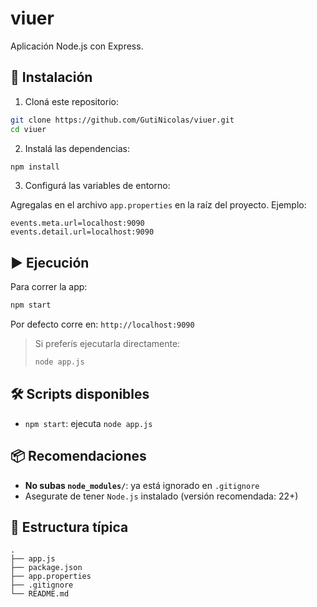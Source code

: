 # viuer

Aplicación Node.js con Express.

## 🚀 Instalación

1. Cloná este repositorio:

```bash
git clone https://github.com/GutiNicolas/viuer.git
cd viuer
```

2. Instalá las dependencias:

```bash
npm install
```

3. Configurá las variables de entorno:

Agregalas en el archivo `app.properties` en la raíz del proyecto. Ejemplo:

```
events.meta.url=localhost:9090
events.detail.url=localhost:9090
```

## ▶️ Ejecución

Para correr la app:

```bash
npm start
```

Por defecto corre en: `http://localhost:9090`

> Si preferís ejecutarla directamente:
> ```bash
> node app.js
> ```

## 🛠️ Scripts disponibles

- `npm start`: ejecuta `node app.js`

## 📦 Recomendaciones

- **No subas `node_modules/`**: ya está ignorado en `.gitignore`
- Asegurate de tener `Node.js` instalado (versión recomendada: 22+)

## 📁 Estructura típica

```
.
├── app.js
├── package.json
├── app.properties
├── .gitignore
└── README.md
```
